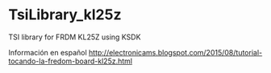 # TsiLibrary_kl25z

TSI library for FRDM KL25Z using KSDK

Información en español
http://electronicams.blogspot.com/2015/08/tutorial-tocando-la-fredom-board-kl25z.html
